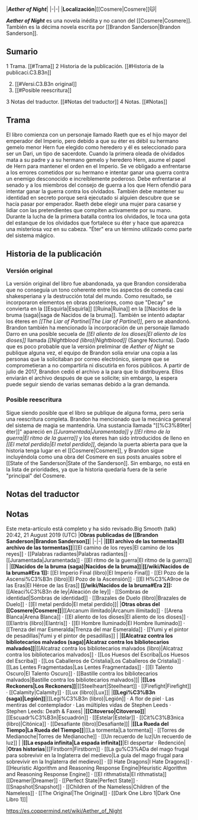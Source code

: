 

|***Aether of Night***|
|-|-|
|**Localización**|[[Cosmere\|Cosmere]]🐱︎|

***Aether of Night*** es una novela inédita y no canon del [[Cosmere\|Cosmere]]. También es la décima novela escrita por [[Brandon Sanderson\|Brandon Sanderson]].

## Sumario

1 Trama. [[#Trama]] 
2 Historia de la publicación. [[#Historia de la publicaci.C3.B3n]] 

2. [[#Versi.C3.B3n original]] 
2. [[#Posible reescritura]] 


3 Notas del traductor. [[#Notas del traductor]] 
4 Notas. [[#Notas]] 


## Trama
El libro comienza con un personaje llamado Raeth que es el hijo mayor del emperador del Imperio, pero debido a que su éter es débil su hermano gemelo menor Hern fue elegido como heredero y él es seleccionado para ser un Dari, un tipo de sacerdote. Cuando la primera oleada de olvidados mata a su padre y a su hermano gemelo y heredero Hern, asume el papel de Hern para mantener el orden en el Imperio. Se ve obligado a enfrentarse a los errores cometidos por su hermano e intentar ganar una guerra contra un enemigo desconocido e increíblemente poderoso. Debe enfrentarse al senado y a los miembros del consejo de guerra a los que Hern ofendió para intentar ganar la guerra contra los olvidados. También debe mantener su identidad en secreto porque será ejecutado si alguien descubre que se hacía pasar por emperador. Raeth debe elegir una mujer para casarse y lidiar con las pretendientes que compiten activamente por su mano. Durante la lucha de la primera batalla contra los olvidados, le toca una gota del estanque de los olvidados que fortalece su éter y hace que aparezca una misteriosa voz en su cabeza. "Éter" era un término utilizado como parte del sistema mágico.

## Historia de la publicación
### Versión original
La versión original del libro fue abandonada, ya que Brandon consideraba que no conseguía un tono coherente entre los aspectos de comedia casi shakesperiana y la destrucción total del mundo. Como resultado, se incorporaron elementos en obras posteriores, como que "Decay" se convierta en la [[Esquirla\|Esquirla]] [[Ruina\|Ruina]] en la [[Nacidos de la bruma (saga)\|saga de Nacidos de la bruma]]. También se intentó adaptar los éteres en *[[The Liar of Partinel\|The Liar of Partinel]]*, pero se abandonó. Brandon también ha mencionado la incorporación de un personaje llamado Darro en una posible secuela de *[[El aliento de los dioses\|El aliento de los dioses]]* llamada *[[Nightblood (libro)\|Nightblood]]* (Sangre Nocturna).
Dado que es poco probable que la versión preliminar de *Aether of Night* se publique alguna vez, el equipo de Brandon solía enviar una copia a las personas que la solicitaban por correo electrónico, siempre que se comprometieran a no compartirla ni discutirla en foros públicos. A partir de julio de 2017, Brandon cedió el archivo a la  para que lo distribuyera. Ellos enviarán el archivo después de que se solicite; sin embargo, la espera puede seguir siendo de varias semanas debido a la gran demanda.

### Posible reescritura
Sigue siendo posible que el libro se publique de alguna forma, pero sería una reescritura completa. Brandon ha mencionado que la mecánica general del sistema de magia se mantendría. Una sustancia llamada "[[%C3%89ter\|éter]]" apareció en *[[Juramentada\|Juramentada]]* y *[[El ritmo de la guerra\|El ritmo de la guerra]]* y los éteres han sido introducidos de lleno en *[[El metal perdido\|El metal perdido]]*, dejando la puerta abierta para que la historia tenga lugar en el [[Cosmere\|Cosmere]], y Brandon sigue incluyéndola como una obra del Cosmere en sus posts anuales sobre el [[State of the Sanderson\|State of the Sanderson]]. Sin embargo, no está en la lista de prioridades, ya que la historia quedaría fuera de la serie "principal" del Cosmere.

## Notas del traductor

## Notas

Este meta-artículo está completo y ha sido revisado.Big Smooth (talk) 20:42, 21 August 2019 (UTC)
|**Obras publicadas de [[Brandon Sanderson\|Brandon Sanderson]]**|
|-|-|
|**[[El archivo de las tormentas\|El archivo de las tormentas]]**|[[El camino de los reyes\|El camino de los reyes]] · [[Palabras radiantes\|Palabras radiantes]] · [[Juramentada\|Juramentada]] · [[El ritmo de la guerra\|El ritmo de la guerra]] |
|**[[Nacidos de la bruma (saga)\|Nacidos de la bruma]]**|**[[/wiki/Nacidos de la bruma#Era 1]]:** [[El Imperio Final (libro)\|El Imperio Final]] · [[El Pozo de la Ascensi%C3%B3n (libro)\|El Pozo de la Ascensión]] · [[El H%C3%A9roe de las Eras\|El Héroe de las Eras]] **[[/wiki/Nacidos de la bruma#Era 2]]:** [[Aleaci%C3%B3n de ley\|Aleación de ley]] · [[Sombras de identidad\|Sombras de identidad]] · [[Brazales de Duelo (libro)\|Brazales de Duelo]] · [[El metal perdido\|El metal perdido]]|
|**Otras obras del [[Cosmere\|Cosmere]]**|[[Arcanum ilimitado\|Arcanum ilimitado]] · [[Arena Blanca\|Arena Blanca]] · [[El aliento de los dioses\|El aliento de los dioses]] · [[Elantris (libro)\|Elantris]] · [[El Hombre Iluminado\|El Hombre Iluminado]] · [[Trenza del mar Esmeralda\|Trenza del mar Esmeralda]] · [[Yumi y el pintor de pesadillas\|Yumi y el pintor de pesadillas]] |
|**[[Alcatraz contra los bibliotecarios malvados (saga)\|Alcatraz contra los bibliotecarios malvados]]**|[[Alcatraz contra los bibliotecarios malvados (libro)\|Alcatraz contra los bibliotecarios malvados]] · [[Los Huesos del Escriba\|Los Huesos del Escriba]] · [[Los Caballeros de Cristalia\|Los Caballeros de Cristalia]] · [[Las Lentes Fragmentadas\|Las Lentes Fragmentadas]] · [[El Talento Oscuro\|El Talento Oscuro]] · [[Bastille contra los bibliotecarios malvados\|Bastille contra los bibliotecarios malvados]]|
|**[[Los Reckoners\|Los Reckoners]]**|[[Steelheart\|Steelheart]] · [[Firefight\|Firefight]] · [[Calamity\|Calamity]] · [[Lux (libro)\|Lux]]|
|**[[Legi%C3%B3n (saga)\|Legión]]**|[[Legi%C3%B3n (libro)\|Legión]] · A flor de piel · Las mentiras del contemplador · Las múltiples vidas de Stephen Leeds · Stephen Leeds: Death & Faxes|
|**[[Citoverso\|Citoverso]]**|[[Escuadr%C3%B3n\|Escuadrón]] · [[Estelar\|Estelar]] · [[Cit%C3%B3nica (libro)\|Citónica]] · [[Desafiante (libro)\|Desafiante]]|
|**[[La Rueda del Tiempo\|La Rueda del Tiempo]]**|[[La tormenta\|La tormenta]] · [[Torres de Medianoche\|Torres de Medianoche]] · [[Un recuerdo de luz\|Un recuerdo de luz]] |
|**[[La espada infinita\|La espada infinita]]**|El despertar · Redención|
|**Otras historias**|[[Firstborn\|Firstborn]] · [[La gu%C3%ADa del mago frugal para sobrevivir en la Inglaterra del medievo\|La guía del mago frugal para sobrevivir en la Inglaterra del medievo]] · [[I Hate Dragons\|I Hate Dragons]] · [[Heuristic Algorithm and Reasoning Response Engine\|Heuristic Algorithm and Reasoning Response Engine]] · [[El rithmatista\|El rithmatista]] [[Dreamer\|Dreamer]] · [[Perfect State\|Perfect State]] · [[Snapshot\|Snapshot]] · [[Children of the Nameless\|Children of the Nameless]] · [[The Original\|The Original]] · [[Dark One Libro 1\|Dark One Libro 1]]|



https://es.coppermind.net/wiki/Aether_of_Night